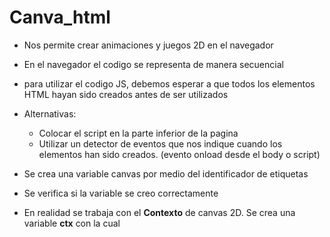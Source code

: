 # Canva_html

- Nos permite crear animaciones y juegos 2D en el navegador
- En el navegador el codigo se representa de manera secuencial 
- para utilizar el codigo JS, debemos esperar a que todos los elementos HTML hayan sido creados antes de ser utilizados 

- Alternativas:
    - Colocar el script en la parte inferior de la pagina
    - Utilizar un detector de eventos que nos indique cuando los elementos han sido creados. (evento onload desde el body o script)

- Se crea una variable canvas por medio del identificador de etiquetas 
- Se verifica si la variable se creo correctamente 
- En realidad se trabaja con el **Contexto** de canvas 2D. Se crea una variable **ctx** con la cual

